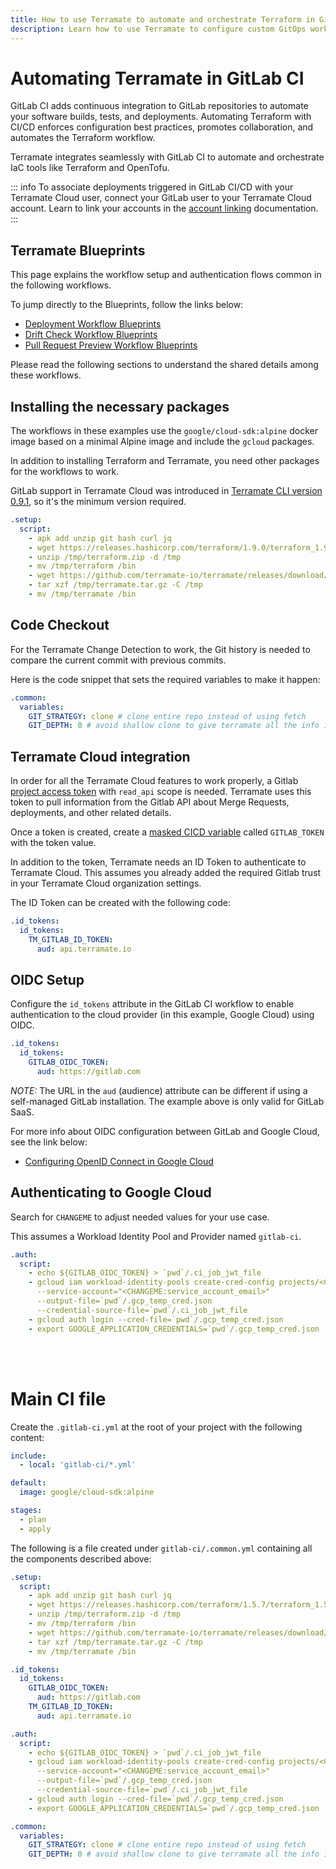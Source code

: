 ```yaml
---
title: How to use Terramate to automate and orchestrate Terraform in GitLab CI
description: Learn how to use Terramate to configure custom GitOps workflows to automate and orchestrate Terraform and OpenTofu in GitLab CI.
---
```


# Automating Terramate in GitLab CI

GitLab CI adds continuous integration to GitLab repositories to automate your software builds, tests, and deployments. Automating Terraform with CI/CD enforces configuration best practices, promotes collaboration, and automates the Terraform workflow.

Terramate integrates seamlessly with GitLab CI to automate and orchestrate IaC tools like Terraform and OpenTofu.

::: info
To associate deployments triggered in GitLab CI/CD with your Terramate Cloud user, connect your GitLab user to your Terramate Cloud account. Learn to link your accounts in the [account linking](../../../cloud/profile/account-linking.md) documentation.
:::

## Terramate Blueprints

This page explains the workflow setup and authentication flows common in the following workflows.

To jump directly to the Blueprints, follow the links below:

- [Deployment Workflow Blueprints](./deployment-workflow.md)
- [Drift Check Workflow Blueprints](./drift-check-workflow.md)
- [Pull Request Preview Workflow Blueprints](./preview-workflow.md)

Please read the following sections to understand the shared details among these workflows.

## Installing the necessary packages

The workflows in these examples use the `google/cloud-sdk:alpine` docker image based on a minimal Alpine image and include the `gcloud` packages.

In addition to installing Terraform and Terramate, you need other packages for the workflows to work.

GitLab support in Terramate Cloud was introduced in [Terramate CLI version 0.9.1](https://github.com/terramate-io/terramate/releases/tag/v0.9.1), so it's the minimum version required.

```yaml
.setup:
  script:
    - apk add unzip git bash curl jq
    - wget https://releases.hashicorp.com/terraform/1.9.0/terraform_1.9.0_linux_amd64.zip -O /tmp/terraform.zip
    - unzip /tmp/terraform.zip -d /tmp
    - mv /tmp/terraform /bin
    - wget https://github.com/terramate-io/terramate/releases/download/v0.9.1/terramate_0.9.1_linux_x86_64.tar.gz -O /tmp/terramate.tar.gz
    - tar xzf /tmp/terramate.tar.gz -C /tmp
    - mv /tmp/terramate /bin
```

## Code Checkout

For the Terramate Change Detection to work, the Git history is needed to compare the current commit with previous commits.

Here is the code snippet that sets the required variables to make it happen:

```yaml
.common:
  variables:
    GIT_STRATEGY: clone # clone entire repo instead of using fetch
    GIT_DEPTH: 0 # avoid shallow clone to give terramate all the info it needs
```

## Terramate Cloud integration

In order for all the Terramate Cloud features to work properly, a Gitlab [project access token](https://docs.gitlab.com/ee/user/project/settings/project_access_tokens.html) with `read_api` scope is needed. Terramate uses this token to pull information from the Gitlab API about Merge Requests, deployments, and other related details.

Once a token is created, create a [masked CICD variable](https://docs.gitlab.com/ee/ci/variables/#mask-a-cicd-variable) called `GITLAB_TOKEN` with the token value.

In addition to the token, Terramate needs an ID Token to authenticate to Terramate Cloud. This assumes you already added the required Gitlab trust in your Terramate Cloud organization settings.

The ID Token can be created with the following code:
```yaml
.id_tokens:
  id_tokens:
    TM_GITLAB_ID_TOKEN:
      aud: api.terramate.io
```

## OIDC Setup

Configure the `id_tokens` attribute in the GitLab CI workflow to enable authentication to the cloud provider (in this example, Google Cloud) using OIDC.

```yaml
.id_tokens:
  id_tokens:
    GITLAB_OIDC_TOKEN:
      aud: https://gitlab.com
```

*NOTE:* The URL in the `aud` (audience) attribute can be different if using a self-managed GitLab installation. The example above is only valid for GitLab SaaS.

For more info about OIDC configuration between GitLab and Google Cloud, see the link below:
- [Configuring OpenID Connect in Google Cloud](https://docs.gitlab.com/ee/ci/cloud_services/google_cloud/)

## Authenticating to Google Cloud

Search for `CHANGEME` to adjust needed values for your use case.

This assumes a Workload Identity Pool and Provider named `gitlab-ci`.

```yaml
.auth:
  script:
    - echo ${GITLAB_OIDC_TOKEN} > `pwd`/.ci_job_jwt_file
    - gcloud iam workload-identity-pools create-cred-config projects/<CHANGEME:project_id>/locations/global/workloadIdentityPools/gitlab-ci/providers/gitlab-ci
      --service-account="<CHANGEME:service_account_email>"
      --output-file=`pwd`/.gcp_temp_cred.json
      --credential-source-file=`pwd`/.ci_job_jwt_file
    - gcloud auth login --cred-file=`pwd`/.gcp_temp_cred.json
    - export GOOGLE_APPLICATION_CREDENTIALS=`pwd`/.gcp_temp_cred.json
```

<br/><br/>

# Main CI file

Create the `.gitlab-ci.yml` at the root of your project with the following content:

```yaml
include:
  - local: 'gitlab-ci/*.yml'

default:
  image: google/cloud-sdk:alpine

stages:
  - plan
  - apply
```

The following is a file created under `gitlab-ci/.common.yml` containing all the components described above:
```yaml
.setup:
  script:
    - apk add unzip git bash curl jq
    - wget https://releases.hashicorp.com/terraform/1.5.7/terraform_1.5.7_linux_amd64.zip -O /tmp/terraform.zip
    - unzip /tmp/terraform.zip -d /tmp
    - mv /tmp/terraform /bin
    - wget https://github.com/terramate-io/terramate/releases/download/v0.9.1/terramate_0.9.1_linux_x86_64.tar.gz -O /tmp/terramate.tar.gz
    - tar xzf /tmp/terramate.tar.gz -C /tmp
    - mv /tmp/terramate /bin

.id_tokens:
  id_tokens:
    GITLAB_OIDC_TOKEN:
      aud: https://gitlab.com
    TM_GITLAB_ID_TOKEN:
      aud: api.terramate.io

.auth:
  script:
    - echo ${GITLAB_OIDC_TOKEN} > `pwd`/.ci_job_jwt_file
    - gcloud iam workload-identity-pools create-cred-config projects/<CHANGEME:project_id>/locations/global/workloadIdentityPools/gitlab-ci/providers/gitlab-ci
      --service-account="<CHANGEME:service_account_email>"
      --output-file=`pwd`/.gcp_temp_cred.json
      --credential-source-file=`pwd`/.ci_job_jwt_file
    - gcloud auth login --cred-file=`pwd`/.gcp_temp_cred.json
    - export GOOGLE_APPLICATION_CREDENTIALS=`pwd`/.gcp_temp_cred.json

.common:
  variables:
    GIT_STRATEGY: clone # clone entire repo instead of using fetch
    GIT_DEPTH: 0 # avoid shallow clone to give terramate all the info it needs
```
